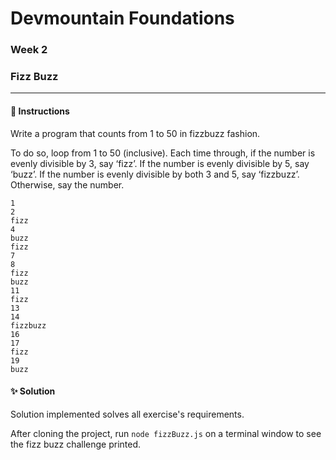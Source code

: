 # Devmountain Foundations
### Week 2
### Fizz Buzz

---

#### :dart: Instructions
Write a program that counts from 1 to 50 in fizzbuzz fashion.

To do so, loop from 1 to 50 (inclusive). Each time through, if the number is evenly divisible by 3, say ‘fizz’. If the number is evenly divisible by 5, say ‘buzz’. If the number is evenly divisible by both 3 and 5, say ‘fizzbuzz’. Otherwise, say the number.

```
1
2
fizz
4
buzz
fizz
7
8
fizz
buzz
11
fizz
13
14
fizzbuzz
16
17
fizz
19
buzz
```

#### :sparkles: Solution
Solution implemented solves all exercise's requirements.

After cloning the project, run `node fizzBuzz.js` on a terminal window to see the fizz buzz challenge printed.
